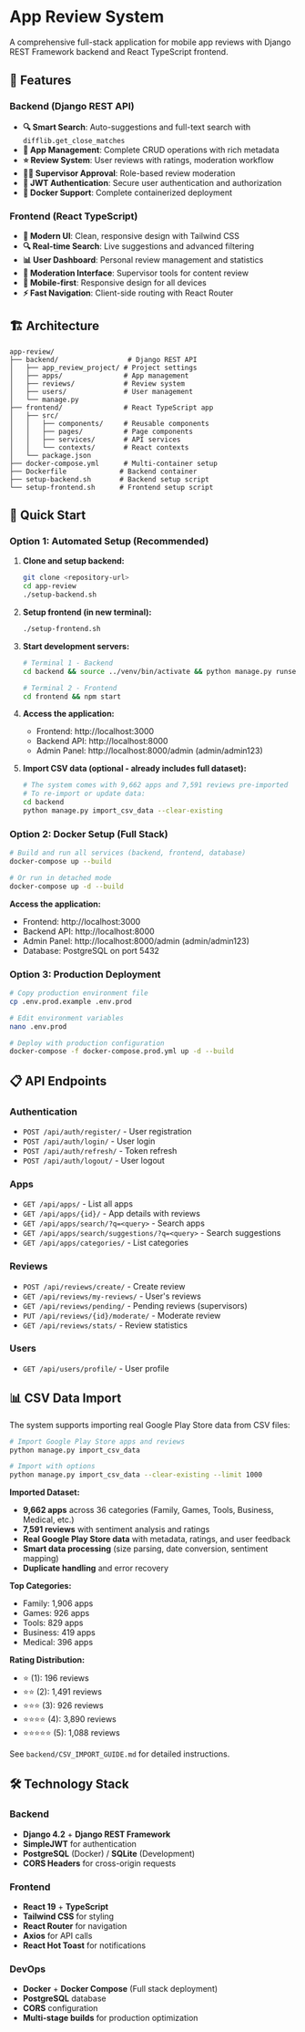 # App Review System

A comprehensive full-stack application for mobile app reviews with Django REST Framework backend and React TypeScript frontend.

## 🚀 Features

### Backend (Django REST API)
- **🔍 Smart Search**: Auto-suggestions and full-text search with `difflib.get_close_matches`
- **📱 App Management**: Complete CRUD operations with rich metadata
- **⭐ Review System**: User reviews with ratings, moderation workflow
- **👨‍💼 Supervisor Approval**: Role-based review moderation
- **🔐 JWT Authentication**: Secure user authentication and authorization
- **🐳 Docker Support**: Complete containerized deployment

### Frontend (React TypeScript)
- **🎨 Modern UI**: Clean, responsive design with Tailwind CSS
- **🔍 Real-time Search**: Live suggestions and advanced filtering
- **📊 User Dashboard**: Personal review management and statistics
- **👮 Moderation Interface**: Supervisor tools for content review
- **📱 Mobile-first**: Responsive design for all devices
- **⚡ Fast Navigation**: Client-side routing with React Router

## 🏗️ Architecture

```
app-review/
├── backend/                 # Django REST API
│   ├── app_review_project/ # Project settings
│   ├── apps/               # App management
│   ├── reviews/            # Review system
│   ├── users/              # User management
│   └── manage.py
├── frontend/               # React TypeScript app
│   ├── src/
│   │   ├── components/     # Reusable components
│   │   ├── pages/          # Page components
│   │   ├── services/       # API services
│   │   └── contexts/       # React contexts
│   └── package.json
├── docker-compose.yml      # Multi-container setup
├── Dockerfile             # Backend container
├── setup-backend.sh       # Backend setup script
└── setup-frontend.sh      # Frontend setup script
```

## 🚀 Quick Start

### Option 1: Automated Setup (Recommended)

1. **Clone and setup backend:**
   ```bash
   git clone <repository-url>
   cd app-review
   ./setup-backend.sh
   ```

2. **Setup frontend (in new terminal):**
   ```bash
   ./setup-frontend.sh
   ```

3. **Start development servers:**
   ```bash
   # Terminal 1 - Backend
   cd backend && source ../venv/bin/activate && python manage.py runserver
   
   # Terminal 2 - Frontend  
   cd frontend && npm start
   ```

4. **Access the application:**
   - Frontend: http://localhost:3000
   - Backend API: http://localhost:8000
   - Admin Panel: http://localhost:8000/admin (admin/admin123)

5. **Import CSV data (optional - already includes full dataset):**
   ```bash
   # The system comes with 9,662 apps and 7,591 reviews pre-imported
   # To re-import or update data:
   cd backend
   python manage.py import_csv_data --clear-existing
   ```

### Option 2: Docker Setup (Full Stack)

```bash
# Build and run all services (backend, frontend, database)
docker-compose up --build

# Or run in detached mode
docker-compose up -d --build
```

**Access the application:**
- Frontend: http://localhost:3000
- Backend API: http://localhost:8000
- Admin Panel: http://localhost:8000/admin (admin/admin123)
- Database: PostgreSQL on port 5432

### Option 3: Production Deployment

```bash
# Copy production environment file
cp .env.prod.example .env.prod

# Edit environment variables
nano .env.prod

# Deploy with production configuration
docker-compose -f docker-compose.prod.yml up -d --build
```

## 📋 API Endpoints

### Authentication
- `POST /api/auth/register/` - User registration
- `POST /api/auth/login/` - User login  
- `POST /api/auth/refresh/` - Token refresh
- `POST /api/auth/logout/` - User logout

### Apps
- `GET /api/apps/` - List all apps
- `GET /api/apps/{id}/` - App details with reviews
- `GET /api/apps/search/?q=<query>` - Search apps
- `GET /api/apps/search/suggestions/?q=<query>` - Search suggestions
- `GET /api/apps/categories/` - List categories

### Reviews  
- `POST /api/reviews/create/` - Create review
- `GET /api/reviews/my-reviews/` - User's reviews
- `GET /api/reviews/pending/` - Pending reviews (supervisors)
- `PUT /api/reviews/{id}/moderate/` - Moderate review
- `GET /api/reviews/stats/` - Review statistics

### Users
- `GET /api/users/profile/` - User profile

## 📊 CSV Data Import

The system supports importing real Google Play Store data from CSV files:

```bash
# Import Google Play Store apps and reviews
python manage.py import_csv_data

# Import with options
python manage.py import_csv_data --clear-existing --limit 1000
```

**Imported Dataset:**
- **9,662 apps** across 36 categories (Family, Games, Tools, Business, Medical, etc.)
- **7,591 reviews** with sentiment analysis and ratings
- **Real Google Play Store data** with metadata, ratings, and user feedback
- **Smart data processing** (size parsing, date conversion, sentiment mapping)
- **Duplicate handling** and error recovery

**Top Categories:**
- Family: 1,906 apps
- Games: 926 apps  
- Tools: 829 apps
- Business: 419 apps
- Medical: 396 apps

**Rating Distribution:**
- ⭐ (1): 196 reviews
- ⭐⭐ (2): 1,491 reviews
- ⭐⭐⭐ (3): 926 reviews
- ⭐⭐⭐⭐ (4): 3,890 reviews
- ⭐⭐⭐⭐⭐ (5): 1,088 reviews

See `backend/CSV_IMPORT_GUIDE.md` for detailed instructions.

## 🛠️ Technology Stack

### Backend
- **Django 4.2** + **Django REST Framework**
- **SimpleJWT** for authentication
- **PostgreSQL** (Docker) / **SQLite** (Development)
- **CORS Headers** for cross-origin requests

### Frontend  
- **React 19** + **TypeScript**
- **Tailwind CSS** for styling
- **React Router** for navigation
- **Axios** for API calls
- **React Hot Toast** for notifications

### DevOps
- **Docker** + **Docker Compose** (Full stack deployment)
- **PostgreSQL** database
- **CORS** configuration
- **Multi-stage builds** for production optimization
